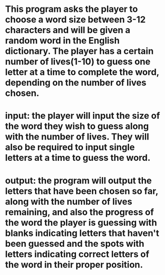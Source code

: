 # This program asks the player to choose a word size between 3-12 characters and will be given a random word in the English dictionary. The player has a certain number of lives(1-10) to guess one letter at a time to complete the word, depending on the number of lives chosen.

# input: the player will input the size of the word they wish to guess along with the number of lives. They will also be required to input single letters at a time to guess the word.

# output: the program will output the letters that have been chosen so far, along with the number of lives remaining, and also the progress of the word the player is guessing with blanks indicating letters that haven't been guessed and the spots with letters indicating correct letters of the word in their proper position.

 


